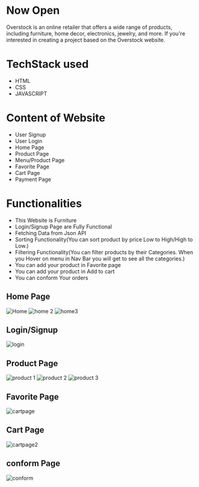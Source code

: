 # Now Open

Overstock is an online retailer that offers a wide range of products, including furniture, home decor, electronics, jewelry, and more. If you're interested in creating a project based on the Overstock website.

# TechStack used
+ HTML
+ CSS
+ JAVASCRIPT

# Content of Website
+ User Signup
+ User Login 
+ Home Page
+ Product Page
+ Menu/Product Page
+ Favorite Page
+ Cart Page
+ Payment Page


# Functionalities
+ This Website is Furniture  
+ Login/Signup Page are Fully Functional
+ Fetching Data from Json API
+ Sorting Functionality(You can sort product by price Low to High/High to Low.)
+ Filtering Functionality(You can filter products by their Categories. When you Hover on menu in Nav Bar you will get to see all the categories.)
+ You can add your product in Favorite page
+ You can add your product in Add to cart 
+ You can conform Your orders



## Home Page
![Home](https://github.com/ashishkumarpalai/oceanic-payment-211/assets/112760336/196f6455-e576-4a1d-b1f1-045e21ba899d)
![home 2](https://github.com/ashishkumarpalai/oceanic-payment-211/assets/112760336/f4c693ef-b7ab-4e65-af0f-beebc7df710e)
![home3](https://github.com/ashishkumarpalai/oceanic-payment-211/assets/112760336/6a7d96b3-b92e-45bd-bd35-99db945a842f)

## Login/Signup
![login](https://github.com/ashishkumarpalai/oceanic-payment-211/assets/112760336/727eea15-937a-418e-b70d-be5208d13e65)

## Product Page
![product 1](https://github.com/ashishkumarpalai/oceanic-payment-211/assets/112760336/d0d50c84-9bae-4f8d-b039-ec6ee0cdc129)
![product 2](https://github.com/ashishkumarpalai/oceanic-payment-211/assets/112760336/f9f31757-919b-4d1d-8d81-0bf4adc7615c)
![product 3](https://github.com/ashishkumarpalai/oceanic-payment-211/assets/112760336/9d78d8c8-f4a2-491e-a819-28eda6c63668)

## Favorite Page
![cartpage](https://github.com/ashishkumarpalai/oceanic-payment-211/assets/112760336/9da7716b-126b-45a8-ba67-bb214cc90149)

## Cart Page
![cartpage2](https://github.com/ashishkumarpalai/oceanic-payment-211/assets/112760336/f16b9528-d112-45c6-9841-bc84c9bf9301)

## conform Page
![conform](https://github.com/ashishkumarpalai/oceanic-payment-211/assets/112760336/14621046-f6e3-40aa-868c-e5069026c5e9)
